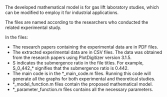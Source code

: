The developed mathematical model is for gas lift laboratory studies, which can be modified to employ it for industrial applications.  

The files are named according to the researchers who conducted the related experimental study. 

In the files:
  - The research papers containing the experimental data are in PDF files. 
  - The extracted experimental data are in CSV files. The data was obtained from the research papers using PlotDigitizer version 3.1.5. 
  - S indicates the submergence ratio in the file titles. For example, S_0_442_* signifies that the submergence ratio is 0.442.
  - The main code is in the *_main_code.m files. Running this code will generate all the graphs for both experimental and theoretical studies. 
  - *_model_function.m files contain the proposed mathematical model. 
  - *_parameter_function.m files contains all the necessary parameters. 
